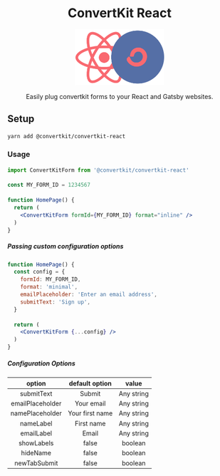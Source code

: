 <div align="center">
  <h1>ConvertKit React</h1>
  <img src="https://raw.githubusercontent.com/ConvertKit/convertkit-react/main/static/convertKit-react.png" alt="ConvertKit React Logo" width="200" />
  <p>Easily plug convertkit forms to your React and Gatsby websites.</p>
</div>


## Setup

```sh
yarn add @convertkit/convertkit-react
```

### Usage
```jsx
import ConvertKitForm from '@convertkit/convertkit-react'

const MY_FORM_ID = 1234567

function HomePage() {
  return (
    <ConvertKitForm formId={MY_FORM_ID} format="inline" />
  )
}
```

##### Passing custom configuration options

```jsx
function HomePage() {
  const config = {
    formId: MY_FORM_ID,
    format: 'minimal',
    emailPlaceholder: 'Enter an email address',
    submitText: 'Sign up',
  }

  return (
    <ConvertKitForm {...config} />
  )
}
```

##### Configuration Options

|  **option**  | **default option** | **value** |
| :----------: | :----------------: | :-------------: |
| submitText   | Submit | Any string |
| emailPlaceholder   | Your email | Any string |
| namePlaceholder   | Your first name | Any string |
| nameLabel   | First name | Any string |
| emailLabel   | Email | Any string |
| showLabels   | false | boolean |
| hideName   | false | boolean |
| newTabSubmit   | false | boolean |




